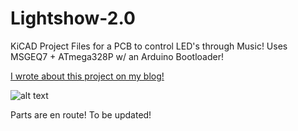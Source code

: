 # Lightshow-2.0
KiCAD Project Files for a PCB to control LED's through Music! Uses MSGEQ7 + ATmega328P w/ an Arduino Bootloader!

[I wrote about this project on my blog!](https://andrewlitt.github.io/2019/08/11/LED-Music/)

![alt text][render]

Parts are en route! To be updated!

[render]: https://andrewlitt.github.io/2019/08/11/LED-Music/header.png "PCB Rendering"
